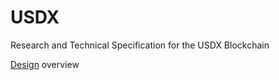 # USDX
Research and Technical Specification for the USDX Blockchain

[Design](./spec/usdx.md) overview